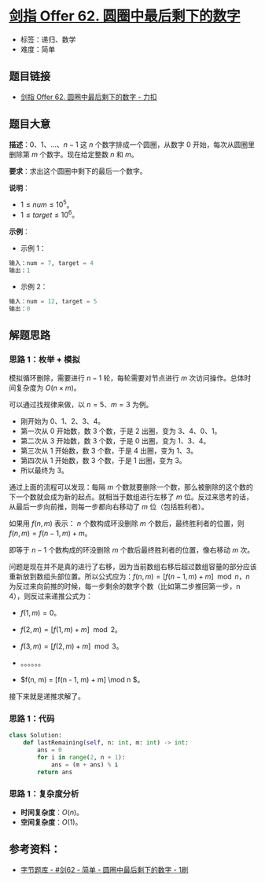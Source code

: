 # [剑指 Offer 62. 圆圈中最后剩下的数字](https://leetcode.cn/problems/yuan-quan-zhong-zui-hou-sheng-xia-de-shu-zi-lcof/)

- 标签：递归、数学
- 难度：简单

## 题目链接

- [剑指 Offer 62. 圆圈中最后剩下的数字 - 力扣](https://leetcode.cn/problems/yuan-quan-zhong-zui-hou-sheng-xia-de-shu-zi-lcof/)

## 题目大意

**描述**：$0$、$1$、…、$n - 1$ 这 $n$ 个数字排成一个圆圈，从数字 $0$ 开始，每次从圆圈里删除第 $m$ 个数字。现在给定整数 $n$ 和 $m$。

**要求**：求出这个圆圈中剩下的最后一个数字。 

**说明**：

- $1 \le num \le 10^5$。
- $1 \le target \le 10^6$。

**示例**：

- 示例 1：

```python
输入：num = 7, target = 4
输出：1
```

- 示例 2：

```python
输入：num = 12, target = 5
输出：0
```

## 解题思路

### 思路 1：枚举 + 模拟

模拟循环删除，需要进行 $n - 1$ 轮，每轮需要对节点进行 $m$ 次访问操作。总体时间复杂度为 $O(n \times m)$。

可以通过找规律来做，以 $n = 5$、$m = 3$ 为例。

- 刚开始为 $0$、$1$、$2$、$3$、$4$。
- 第一次从 $0$ 开始数，数 $3$ 个数，于是 $2$ 出圈，变为 $3$、$4$、$0$、$1$。
- 第二次从 $3$ 开始数，数 $3$ 个数，于是 $0$ 出圈，变为 $1$、$3$、$4$。
- 第三次从 $1$ 开始数，数 $3$ 个数，于是 $4$ 出圈，变为 $1$、$3$。
- 第四次从 $1$ 开始数，数 $3$ 个数，于是 $1$ 出圈，变为 $3$。
- 所以最终为 $3$。

通过上面的流程可以发现：每隔 $m$ 个数就要删除一个数，那么被删除的这个数的下一个数就会成为新的起点。就相当于数组进行左移了 $m$ 位。反过来思考的话，从最后一步向前推，则每一步都向右移动了 $m$ 位（包括胜利者）。

如果用 $f(n, m)$ 表示： $n$ 个数构成环没删除 $m$ 个数后，最终胜利者的位置，则 $f(n, m) = f(n - 1, m) + m$。

即等于 $n - 1$ 个数构成的环没删除 $m$ 个数后最终胜利者的位置，像右移动 $m$ 次。

问题是现在并不是真的进行了右移，因为当前数组右移后超过数组容量的部分应该重新放到数组头部位置。所以公式应为：$f(n, m) = [f(n - 1, m) + m] \mod n$，$n$ 为反过来向前推的时候，每一步剩余的数字个数（比如第二步推回第一步，n $4$），则反过来递推公式为：

- $f(1, m) = 0$。
- $f(2, m) = [f(1, m) + m] \mod 2$。
- $f(3, m) = [f(2, m) + m] \mod 3$。
- 。。。。。。

- $f(n, m) = [f(n - 1, m) + m] \mod n $。

接下来就是递推求解了。

### 思路 1：代码

```python
class Solution:
    def lastRemaining(self, n: int, m: int) -> int:
        ans = 0
        for i in range(2, n + 1):
            ans = (m + ans) % i
        return ans
```

### 思路 1：复杂度分析

- **时间复杂度**：$O(n)$。
- **空间复杂度**：$O(1)$。

## 参考资料：

- [字节题库 - #剑62 - 简单 - 圆圈中最后剩下的数字 - 1刷](https://leetcode.cn/problems/yuan-quan-zhong-zui-hou-sheng-xia-de-shu-zi-lcof/solution/zi-jie-ti-ku-jian-62-jian-dan-yuan-quan-3hlji/)

